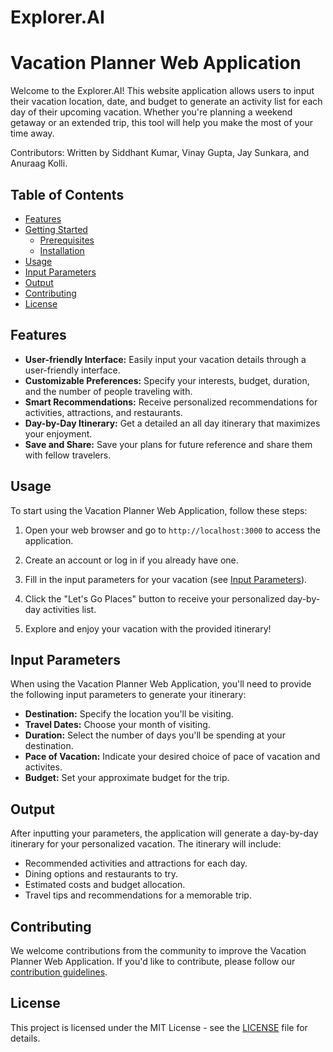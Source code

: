 # Explorer.AI
# Vacation Planner Web Application

Welcome to the Explorer.AI! This website application allows users to input their vacation location, date, and budget to generate an activity list for each day of their upcoming vacation. Whether you're planning a weekend getaway or an extended trip, this tool will help you make the most of your time away.

Contributors: Written by Siddhant Kumar, Vinay Gupta, Jay Sunkara, and Anuraag Kolli.

## Table of Contents

- [Features](#features)
- [Getting Started](#getting-started)
  - [Prerequisites](#prerequisites)
  - [Installation](#installation)
- [Usage](#usage)
- [Input Parameters](#input-parameters)
- [Output](#output)
- [Contributing](#contributing)
- [License](#license)

## Features

- **User-friendly Interface:** Easily input your vacation details through a user-friendly interface.
- **Customizable Preferences:** Specify your interests, budget, duration, and the number of people traveling with.
- **Smart Recommendations:** Receive personalized recommendations for activities, attractions, and restaurants.
- **Day-by-Day Itinerary:** Get a detailed an all day itinerary that maximizes your enjoyment.
- **Save and Share:** Save your plans for future reference and share them with fellow travelers.


## Usage

To start using the Vacation Planner Web Application, follow these steps:

1. Open your web browser and go to `http://localhost:3000` to access the application.

2. Create an account or log in if you already have one.

3. Fill in the input parameters for your vacation (see [Input Parameters](#input-parameters)).

4. Click the "Let's Go Places" button to receive your personalized day-by-day activities list.

5. Explore and enjoy your vacation with the provided itinerary!

## Input Parameters

When using the Vacation Planner Web Application, you'll need to provide the following input parameters to generate your itinerary:

- **Destination:** Specify the location you'll be visiting.
- **Travel Dates:** Choose your month of visiting.
- **Duration:** Select the number of days you'll be spending at your destination.
- **Pace of Vacation:** Indicate your desired choice of pace of vacation and activites.
- **Budget:** Set your approximate budget for the trip.

## Output

After inputting your parameters, the application will generate a day-by-day itinerary for your personalized vacation. The itinerary will include:

- Recommended activities and attractions for each day.
- Dining options and restaurants to try.
- Estimated costs and budget allocation.
- Travel tips and recommendations for a memorable trip.

## Contributing

We welcome contributions from the community to improve the Vacation Planner Web Application. If you'd like to contribute, please follow our [contribution guidelines](CONTRIBUTING.md).

## License

This project is licensed under the MIT License - see the [LICENSE](LICENSE) file for details.
